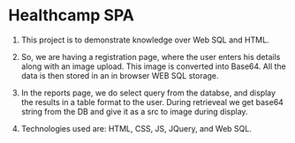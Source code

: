 # Healthcamp SPA

1. This project is to demonstrate knowledge over Web SQL and HTML.

2. So, we are having a registration page, where the user enters his details along with an image upload. This image is converted into Base64. All the data is then stored in an in browser WEB SQL storage.

3. In the reports page, we do select query from the databse, and display the results in a table format to the user. During retrieveal we get base64 string from the DB and give it as a src to image during display.

4. Technologies used are: HTML, CSS, JS, JQuery, and Web SQL.
